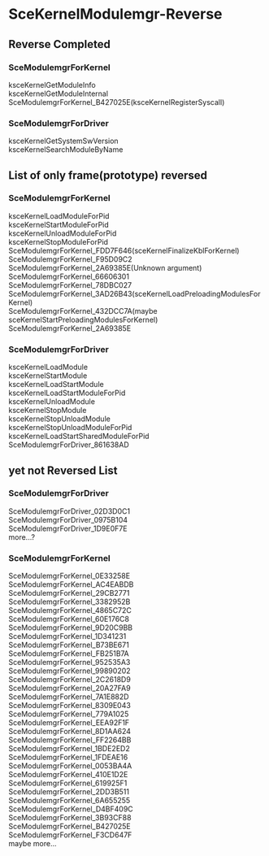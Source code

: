 # SceKernelModulemgr-Reverse

## Reverse Completed
### SceModulemgrForKernel
ksceKernelGetModuleInfo<br>
ksceKernelGetModuleInternal<br>
SceModulemgrForKernel_B427025E(ksceKernelRegisterSyscall)<br>

### SceModulemgrForDriver
ksceKernelGetSystemSwVersion<br>
ksceKernelSearchModuleByName<br>

## List of only frame(prototype) reversed
### SceModulemgrForKernel
ksceKernelLoadModuleForPid<br>
ksceKernelStartModuleForPid<br>
ksceKernelUnloadModuleForPid<br>
ksceKernelStopModuleForPid<br>
SceModulemgrForKernel_FDD7F646(sceKernelFinalizeKblForKernel)<br>
SceModulemgrForKernel_F95D09C2<br>
SceModulemgrForKernel_2A69385E(Unknown argument)<br>
SceModulemgrForKernel_66606301<br>
SceModulemgrForKernel_78DBC027<br>
SceModulemgrForKernel_3AD26B43(sceKernelLoadPreloadingModulesForKernel)<br>
SceModulemgrForKernel_432DCC7A(maybe sceKernelStartPreloadingModulesForKernel)<br>
SceModulemgrForKernel_2A69385E<br>

### SceModulemgrForDriver
ksceKernelLoadModule<br>
ksceKernelStartModule<br>
ksceKernelLoadStartModule<br>
ksceKernelLoadStartModuleForPid<br>
ksceKernelUnloadModule<br>
ksceKernelStopModule<br>
ksceKernelStopUnloadModule<br>
ksceKernelStopUnloadModuleForPid<br>
ksceKernelLoadStartSharedModuleForPid<br>
SceModulemgrForDriver_861638AD<br>

## yet not Reversed List

### SceModulemgrForDriver
SceModulemgrForDriver_02D3D0C1<br>
SceModulemgrForDriver_0975B104<br>
SceModulemgrForDriver_1D9E0F7E<br>
more...?<br>

### SceModulemgrForKernel
SceModulemgrForKernel_0E33258E<br>
SceModulemgrForKernel_AC4EABDB<br>
SceModulemgrForKernel_29CB2771<br>
SceModulemgrForKernel_3382952B<br>
SceModulemgrForKernel_4865C72C<br>
SceModulemgrForKernel_60E176C8<br>
SceModulemgrForKernel_9D20C9BB<br>
SceModulemgrForKernel_1D341231<br>
SceModulemgrForKernel_B73BE671<br>
SceModulemgrForKernel_FB251B7A<br>
SceModulemgrForKernel_952535A3<br>
SceModulemgrForKernel_99890202<br>
SceModulemgrForKernel_2C2618D9<br>
SceModulemgrForKernel_20A27FA9<br>
SceModulemgrForKernel_7A1E882D<br>
SceModulemgrForKernel_8309E043<br>
SceModulemgrForKernel_779A1025<br>
SceModulemgrForKernel_EEA92F1F<br>
SceModulemgrForKernel_8D1AA624<br>
SceModulemgrForKernel_FF2264BB<br>
SceModulemgrForKernel_1BDE2ED2<br>
SceModulemgrForKernel_1FDEAE16<br>
SceModulemgrForKernel_0053BA4A<br>
SceModulemgrForKernel_410E1D2E<br>
SceModulemgrForKernel_619925F1<br>
SceModulemgrForKernel_2DD3B511<br>
SceModulemgrForKernel_6A655255<br>
SceModulemgrForKernel_D4BF409C<br>
SceModulemgrForKernel_3B93CF88<br>
SceModulemgrForKernel_B427025E<br>
SceModulemgrForKernel_F3CD647F<br>
maybe more...<br>
